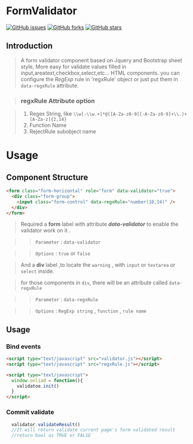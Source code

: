 # FormValidator

[![GitHub issues](https://img.shields.io/github/issues/HamHwong/FormValidator.svg)](https://github.com/HamHwong/FormValidator/issues) [![GitHub forks](https://img.shields.io/github/forks/HamHwong/FormValidator.svg)](https://github.com/HamHwong/FormValidator/network)
 [![GitHub stars](https://img.shields.io/github/stars/HamHwong/FormValidator.svg)](https://github.com/HamHwong/FormValidator/stargazers)

## Introduction

> A form validator component based on Jquery and Bootstrap sheet style, More easy for validate values filled in input,areatext,checkbox,select,etc... HTML components. you can configure the _RegExp_ rule in 'regxRule' object or just put them in `data-regxRule` attribute.

> ### regxRule Attribute option

> 1. Regex String, like `\\w[-\\w.+]*@([A-Za-z0-9][-A-Za-z0-9]+\\.)+[A-Za-z]{2,14}`
> 2. Function Name
> 3. RejectRule subobject name

# Usage

## Component Structure

```html
<form class="form-horizontal" role="form" data-validator="true">
  <div class="form-group">
    <input class="form-control" data-regxRule="number(10,14)" />
  </div>
</form>
```

> Required a **form** label with attribute **_data-validator_** to enable the validator work on it .

> > `Parameter` : `data-validator`

> > `Options` : `true` or `false`

> And a **div** label ,to locate the `warning` , with `input` or `textarea` or `select` inside.

> for those components in `div`, there will be an attribute called `data-regxRule`

> > `Parameter` : `data-regxRule`

> > `Options` : `RegExp string` , `function` , `rule name`

## Usage

### Bind events

```html
<script type="text/javascript" src="validator.js"></script>
<script type="text/javascript" src="regxRule.js"></script>

<script type="text/javascript">
  window.onliad = function(){
    validatoe.init()
  }
</script>
```

### Commit validate

```javascript
  validator.validateResult()
  //It will return validate current page's form validated result
  //return bool as TRUE or FALSE
```
